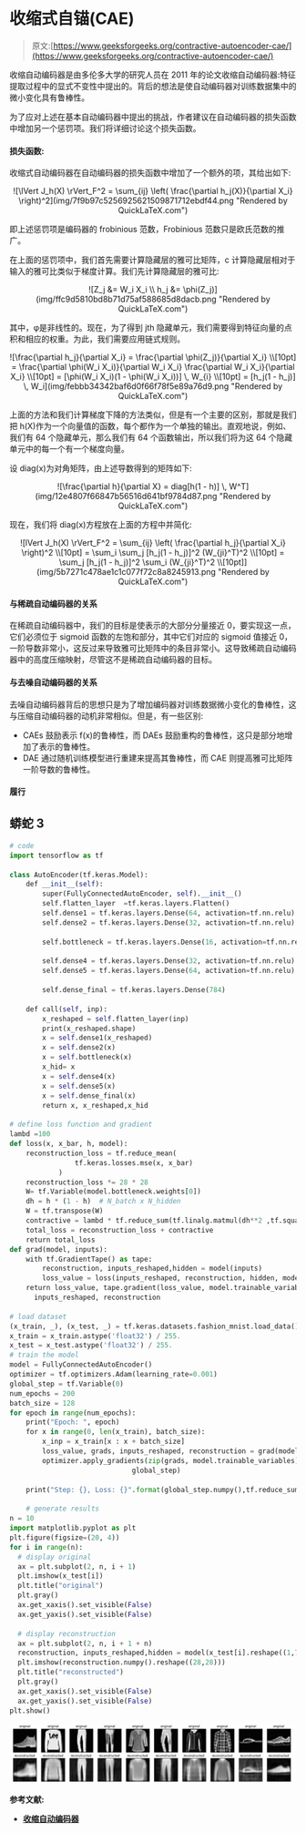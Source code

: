 # 收缩式自锚(CAE)

> 原文:[https://www.geeksforgeeks.org/contractive-autoencoder-cae/](https://www.geeksforgeeks.org/contractive-autoencoder-cae/)

收缩自动编码器是由多伦多大学的研究人员在 2011 年的论文收缩自动编码器:特征提取过程中的显式不变性中提出的。背后的想法是使自动编码器对训练数据集中的微小变化具有鲁棒性。

为了应对上述在基本自动编码器中提出的挑战，作者建议在自动编码器的损失函数中增加另一个惩罚项。我们将详细讨论这个损失函数。

#### 损失函数:

收缩式自动编码器在自动编码器的损失函数中增加了一个额外的项，其给出如下:

<center>![\lVert J_h(X) \rVert_F^2 = \sum_{ij} \left( \frac{\partial h_j(X)}{\partial X_i} \right)^2](img/7f9b97c5256925621509871712ebdf44.png "Rendered by QuickLaTeX.com")</center>

即上述惩罚项是编码器的 frobinious 范数，Frobinious 范数只是欧氏范数的推广。

在上面的惩罚项中，我们首先需要计算隐藏层的雅可比矩阵，c 计算隐藏层相对于输入的雅可比类似于梯度计算。我们先计算隐藏层的雅可比:

<center>![Z_j &= W_i X_i \\ h_j &= \phi(Z_j)](img/ffc9d5810bd8b71d75af588685d8dacb.png "Rendered by QuickLaTeX.com")</center>

其中，φ是非线性的。现在，为了得到 jth 隐藏单元，我们需要得到特征向量的点积和相应的权重。为此，我们需要应用链式规则。

<center>![\frac{\partial h_j}{\partial X_i} = \frac{\partial \phi(Z_j)}{\partial X_i} \\[10pt] = \frac{\partial \phi(W_i X_i)}{\partial W_i X_i} \frac{\partial W_i X_i}{\partial X_i} \\[10pt] = [\phi(W_i X_i)(1 - \phi(W_i X_i))] \, W_{i} \\[10pt] = [h_j(1 - h_j)] \, W_i](img/febbb34342baf6d0f66f78f5e89a76d9.png "Rendered by QuickLaTeX.com")</center>

上面的方法和我们计算梯度下降的方法类似，但是有一个主要的区别，那就是我们把 h(X)作为一个向量值的函数，每个都作为一个单独的输出。直观地说，例如、我们有 64 个隐藏单元，那么我们有 64 个函数输出，所以我们将为这 64 个隐藏单元中的每一个有一个梯度向量。

设 diag(x)为对角矩阵，由上述导数得到的矩阵如下:

<center>![\frac{\partial h}{\partial X} = diag[h(1 - h)] \, W^T](img/12e4807f66847b56516d641bf9784d87.png "Rendered by QuickLaTeX.com")</center>

现在，我们将 diag(x)方程放在上面的方程中并简化:

<center>![lVert J_h(X) \rVert_F^2 = \sum_{ij} \left( \frac{\partial h_j}{\partial X_i} \right)^2 \\[10pt] = \sum_i \sum_j [h_j(1 - h_j)]^2 (W_{ji}^T)^2 \\[10pt] = \sum_j [h_j(1 - h_j)]^2 \sum_i (W_{ji}^T)^2 \\[10pt]](img/5b7271c478ae1c1c077f72c8a8245913.png "Rendered by QuickLaTeX.com")</center>

#### 与稀疏自动编码器的关系

在稀疏自动编码器中，我们的目标是使表示的大部分分量接近 0，要实现这一点，它们必须位于 sigmoid 函数的左饱和部分，其中它们对应的 sigmoid 值接近 0，一阶导数非常小，这反过来导致雅可比矩阵中的条目非常小。这导致稀疏自动编码器中的高度压缩映射，尽管这不是稀疏自动编码器的目标。

#### 与去噪自动编码器的关系

去噪自动编码器背后的思想只是为了增加编码器对训练数据微小变化的鲁棒性，这与压缩自动编码器的动机非常相似。但是，有一些区别:

*   CAEs 鼓励表示 f(x)的鲁棒性，而 DAEs 鼓励重构的鲁棒性，这只是部分地增加了表示的鲁棒性。
*   DAE 通过随机训练模型进行重建来提高其鲁棒性，而 CAE 则提高雅可比矩阵一阶导数的鲁棒性。

#### 履行

## 蟒蛇 3

```py
# code
import tensorflow as tf

class AutoEncoder(tf.keras.Model):
    def __init__(self):
        super(FullyConnectedAutoEncoder, self).__init__()
        self.flatten_layer  =tf.keras.layers.Flatten()
        self.dense1 = tf.keras.layers.Dense(64, activation=tf.nn.relu)
        self.dense2 = tf.keras.layers.Dense(32, activation=tf.nn.relu)

        self.bottleneck = tf.keras.layers.Dense(16, activation=tf.nn.relu)

        self.dense4 = tf.keras.layers.Dense(32, activation=tf.nn.relu)
        self.dense5 = tf.keras.layers.Dense(64, activation=tf.nn.relu)

        self.dense_final = tf.keras.layers.Dense(784)

    def call(self, inp):
        x_reshaped = self.flatten_layer(inp)
        print(x_reshaped.shape)
        x = self.dense1(x_reshaped)
        x = self.dense2(x)
        x = self.bottleneck(x)
        x_hid= x
        x = self.dense4(x)
        x = self.dense5(x)
        x = self.dense_final(x)
        return x, x_reshaped,x_hid

# define loss function and gradient
lambd =100
def loss(x, x_bar, h, model):
    reconstruction_loss = tf.reduce_mean( 
                tf.keras.losses.mse(x, x_bar) 
            ) 
    reconstruction_loss *= 28 * 28
    W= tf.Variable(model.bottleneck.weights[0])
    dh = h * (1 - h)  # N_batch x N_hidden
    W = tf.transpose(W)
    contractive = lambd * tf.reduce_sum(tf.linalg.matmul(dh**2 ,tf.square(W)), axis=1)
    total_loss = reconstruction_loss + contractive
    return total_loss
def grad(model, inputs):
    with tf.GradientTape() as tape:
        reconstruction, inputs_reshaped,hidden = model(inputs)
        loss_value = loss(inputs_reshaped, reconstruction, hidden, model)
    return loss_value, tape.gradient(loss_value, model.trainable_variables),
      inputs_reshaped, reconstruction

# load dataset
(x_train, _), (x_test, _) = tf.keras.datasets.fashion_mnist.load_data()
x_train = x_train.astype('float32') / 255.
x_test = x_test.astype('float32') / 255.
# train the model
model = FullyConnectedAutoEncoder()
optimizer = tf.optimizers.Adam(learning_rate=0.001)
global_step = tf.Variable(0)
num_epochs = 200
batch_size = 128
for epoch in range(num_epochs):
    print("Epoch: ", epoch)
    for x in range(0, len(x_train), batch_size):
        x_inp = x_train[x : x + batch_size]
        loss_value, grads, inputs_reshaped, reconstruction = grad(model, x_inp)
        optimizer.apply_gradients(zip(grads, model.trainable_variables),
                              global_step)

    print("Step: {}, Loss: {}".format(global_step.numpy(),tf.reduce_sum(loss_value)))

    # generate results
n = 10
import matplotlib.pyplot as plt
plt.figure(figsize=(20, 4))
for i in range(n):
  # display original
  ax = plt.subplot(2, n, i + 1)
  plt.imshow(x_test[i])
  plt.title("original")
  plt.gray()
  ax.get_xaxis().set_visible(False)
  ax.get_yaxis().set_visible(False)

  # display reconstruction
  ax = plt.subplot(2, n, i + 1 + n)
  reconstruction, inputs_reshaped,hidden = model(x_test[i].reshape((1,784)))
  plt.imshow(reconstruction.numpy().reshape((28,28)))
  plt.title("reconstructed")
  plt.gray()
  ax.get_xaxis().set_visible(False)
  ax.get_yaxis().set_visible(False)
plt.show()
```

![](img/5cf649ad1d65eec18a3c0326d7656225.png)

**参考文献:**

*   [**收缩自动编码器**](https://icml.cc/2011/papers/455_icmlpaper.pdf)